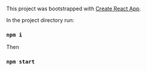 This project was bootstrapped with [Create React App](https://github.com/facebook/create-react-app).

In the project directory run:

### `npm i`

Then

### `npm start`